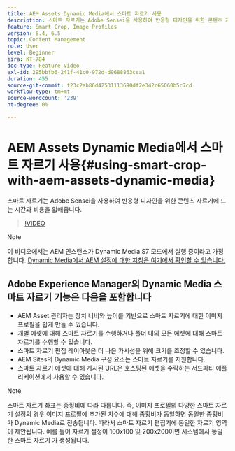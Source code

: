 ```yaml
---
title: AEM Assets Dynamic Media에서 스마트 자르기 사용
description: 스마트 자르기는 Adobe Sensei을 사용하여 반응형 디자인을 위한 콘텐츠 자르기에 드는 시간과 비용을 없애줍니다.
feature: Smart Crop, Image Profiles
version: 6.4, 6.5
topic: Content Management
role: User
level: Beginner
jira: KT-784
doc-type: Feature Video
exl-id: 295bbfb6-241f-41c0-972d-d9688863cea1
duration: 455
source-git-commit: f23c2ab86d42531113690df2e342c65060b5c7cd
workflow-type: tm+mt
source-wordcount: '239'
ht-degree: 0%

---
```


# AEM Assets Dynamic Media에서 스마트 자르기 사용{#using-smart-crop-with-aem-assets-dynamic-media}

스마트 자르기는 Adobe Sensei을 사용하여 반응형 디자인을 위한 콘텐츠 자르기에 드는 시간과 비용을 없애줍니다.

>[!VIDEO](https://video.tv.adobe.com/v/21519?quality=12&learn=on)

>[!NOTE]
>
>이 비디오에서는 AEM 인스턴스가 Dynamic Media S7 모드에서 실행 중이라고 가정합니다. [Dynamic Media에서 AEM 설정에 대한 지침은 여기에서 확인할 수 있습니다.](https://helpx.adobe.com/kr/experience-manager/6-3/assets/using/config-dynamic-fp-14410.html)

## Adobe Experience Manager의 Dynamic Media 스마트 자르기 기능은 다음을 포함합니다

* AEM Asset 관리자는 장치 너비와 높이를 기반으로 스마트 자르기에 대한 이미지 프로필을 쉽게 만들 수 있습니다.
* 개별 에셋에 대해 스마트 자르기를 수행하거나 폴더 내의 모든 에셋에 대해 스마트 자르기를 수행할 수 있습니다.
* 스마트 자르기 편집 레이아웃은 더 나은 가시성을 위해 크기를 조정할 수 있습니다.
* AEM Sites의 Dynamic Media 구성 요소는 스마트 자르기를 지원합니다.
* 스마트 자르기 에셋에 대해 게시된 URL은 호스팅된 에셋을 수락하는 서드파티 애플리케이션에서 사용할 수 있습니다.

>[!NOTE]
>
>스마트 자르기 좌표는 종횡비에 따라 다릅니다. 즉, 이미지 프로필의 다양한 스마트 자르기 설정의 경우 이미지 프로필에 추가된 치수에 대해 종횡비가 동일하면 동일한 종횡비가 Dynamic Media로 전송됩니다. 따라서 스마트 자르기 편집기에 동일한 자르기 영역이 제안됩니다. 예를 들어 자르기 설정이 100x100 및 200x200이면 시스템에서 동일한 스마트 자르기 가 생성됩니다.

